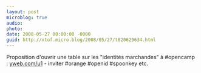 ```yaml
---
layout: post
microblog: true
audio: 
photo: 
date: 2008-05-27 00:00:00 -0000
guid: http://xtof.micro.blog/2008/05/27/t820629634.html
---
```

Proposition d'ouvrir une table sur les "identités marchandes" à #opencamp : [yweb.com/u1](http://yweb.com/u1) - inviter #orange #openid #spoonkey etc.
